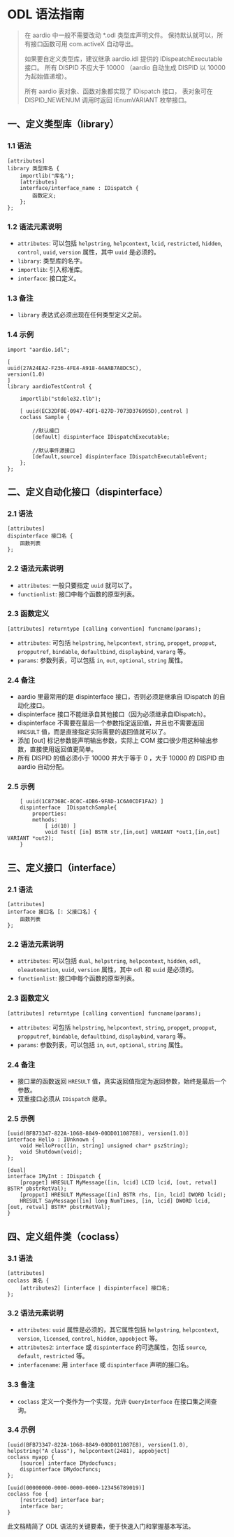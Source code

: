# ODL 语法指南

>在 aardio 中一般不需要改动 *.odl 类型库声明文件。 保持默认就可以，所有接口函数可用 com.activeX 自动导出。
>
>如果要自定义类型库，建议继承 aardio.idl 提供的 IDispeatchExecutable 接口。 所有 DISPID 不应大于 10000 （aardio 自动生成 DISPID 以 10000 为起始值递增）。
>
>所有 aardio 表对象、函数对象都实现了 IDispatch 接口， 表对象可在 DISPID_NEWENUM 调用时返回 IEnumVARIANT 枚举接口。


## 一、定义类型库（library）

### 1.1 语法
```odl
[attributes]
library 类型库名 { 
    importlib("库名");
    [attributes]
    interface/interface_name : IDispatch { 
        函数定义;
    };
};
```

### 1.2 语法元素说明
- `attributes`: 可以包括 `helpstring`, `helpcontext`, `lcid`, `restricted`, `hidden`, `control`, `uuid`, `version` 属性，其中 `uuid` 是必须的。
- `library`: 类型库的名字。
- `importlib`: 引入标准库。
- `interface`: 接口定义。

### 1.3 备注
- `library` 表达式必须出现在任何类型定义之前。

### 1.4 示例
```odl
import "aardio.idl";

[
uuid(27A24EA2-F236-4FE4-A918-44AAB7A8DC5C),
version(1.0)
]
library aardioTestControl {

	importlib("stdole32.tlb");    
 
	[ uuid(EC32DF0E-0947-4DF1-827D-7073D376995D),control ]
	coclass Sample {
		
		//默认接口
		[default] dispinterface IDispatchExecutable;
		
		//默认事件源接口
		[default,source] dispinterface IDispatchExecutableEvent;
	}; 
};
```

## 二、定义自动化接口（dispinterface）

### 2.1 语法
```odl
[attributes]
dispinterface 接口名 { 
    函数列表 
};
```

### 2.2 语法元素说明
- `attributes`:  一般只要指定 `uuid` 就可以了。
- `functionlist`: 接口中每个函数的原型列表。

### 2.3 函数定义
```odl
[attributes] returntype [calling convention] funcname(params);
```
- `attributes`: 可包括 `helpstring`, `helpcontext`, `string`, `propget`, `propput`, `propputref`, `bindable`, `defaultbind`, `displaybind`, `vararg` 等。
- `params`: 参数列表，可以包括 `in`, `out`, `optional`, `string` 属性。

### 2.4 备注
- aardio 里最常用的是 dispinterface 接口，否则必须是继承自 IDispatch 的自动化接口。
- dispinterface 接口不能继承自其他接口（因为必须继承自IDispatch）。
- dispinterface 不需要在最后一个参数指定返回值，并且也不需要返回  `HRESULT` 值，而是直接指定实际需要的返回值就可以了。
- 添加 [out] 标记参数能声明输出参数，实际上 COM 接口很少用这种输出参数，直接使用返回值更简单。
- 所有 DISPID 的值必须小于 10000 并大于等于 0 ，大于 10000 的 DISPID 由 aardio 自动分配。

### 2.5 示例
```odl
	[ uuid(1C8736BC-8C0C-4DB6-9FAD-1C6A0CDF1FA2) ]
	dispinterface  IDispatchSample{ 
		properties:
		methods:  
			[ id(10) ]
			void Test( [in] BSTR str,[in,out] VARIANT *out1,[in,out] VARIANT *out2);
	} 
```

## 三、定义接口（interface）

### 2.1 语法
```odl
[attributes]
interface 接口名 [: 父接口名] { 
    函数列表 
};
```

### 2.2 语法元素说明
- `attributes`: 可以包括 `dual`, `helpstring`, `helpcontext`, `hidden`, `odl`, `oleautomation`, `uuid`, `version` 属性，其中 `odl` 和 `uuid` 是必须的。
- `functionlist`: 接口中每个函数的原型列表。

### 2.3 函数定义
```odl
[attributes] returntype [calling convention] funcname(params);
```
- `attributes`: 可包括 `helpstring`, `helpcontext`, `string`, `propget`, `propput`, `propputref`, `bindable`, `defaultbind`, `displaybind`, `vararg` 等。
- `params`: 参数列表，可以包括 `in`, `out`, `optional`, `string` 属性。

### 2.4 备注
- 接口里的函数返回 `HRESULT` 值，真实返回值指定为返回参数，始终是最后一个参数。
- 双重接口必须从 `IDispatch` 继承。

### 2.5 示例
```odl
[uuid(BFB73347-822A-1068-8849-00DD011087E8), version(1.0)]
interface Hello : IUnknown { 
    void HelloProc([in, string] unsigned char* pszString); 
    void Shutdown(void); 
};

[dual]
interface IMyInt : IDispatch { 
    [propget] HRESULT MyMessage([in, lcid] LCID lcid, [out, retval] BSTR* pbstrRetVal); 
    [propput] HRESULT MyMessage([in] BSTR rhs, [in, lcid] DWORD lcid);
    HRESULT SayMessage([in] long NumTimes, [in, lcid] DWORD lcid, [out, retval] BSTR* pbstrRetVal); 
}
```


## 四、定义组件类（coclass）

### 3.1 语法
```odl
[attributes]
coclass 类名 { 
    [attributes2] [interface | dispinterface] 接口名; 
};
```

### 3.2 语法元素说明
- `attributes`: `uuid` 属性是必须的，其它属性包括 `helpstring`, `helpcontext`, `version`, `licensed`, `control`, `hidden`, `appobject` 等。
- `attributes2`: `interface` 或 `dispinterface` 的可选属性，包括 `source`, `default`, `restricted` 等。
- `interfacename`: 用 `interface` 或 `dispinterface` 声明的接口名。

### 3.3 备注
- `coclass` 定义一个类作为一个实现，允许 `QueryInterface` 在接口集之间查询。

### 3.4 示例
```odl
[uuid(BFB73347-822A-1068-8849-00DD011087E8), version(1.0), helpstring("A class"), helpcontext(2481), appobject]
coclass myapp {
    [source] interface IMydocfuncs; 
    dispinterface DMydocfuncs; 
};

[uuid(00000000-0000-0000-0000-123456789019)]
coclass foo {
    [restricted] interface bar;
    interface bar;
}
```

此文档精简了 ODL 语法的关键要素，便于快速入门和掌握基本写法。
